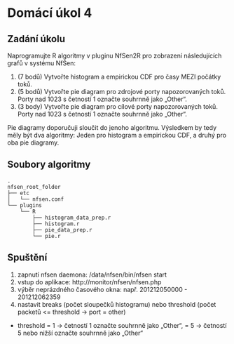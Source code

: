 # Domácí úkol 4

## Zadání úkolu

Naprogramujte R algoritmy v pluginu NfSen2R pro zobrazení následujících grafů v systému NfSen:
1. (7 bodů) Vytvořte histogram a empirickou CDF pro časy MEZI počátky toků.
2. (5 bodů) Vytvořte pie diagram pro zdrojové porty napozorovaných toků. Porty nad 1023 s četností 1 označte souhrnně jako „Other“.
3. (3 body) Vytvořte pie diagram pro cílové porty napozorovaných toků. Porty nad 1023 s četností 1 označte souhrnně jako „Other“.

Pie diagramy doporučuji sloučit do jenoho algoritmu. Výsledkem by tedy měly být dva algoritmy: Jeden pro histogram a empirickou CDF, a druhý pro oba pie diagramy.

## Soubory algoritmy
```
.
nfsen_root_folder
├── etc
│   └── nfsen.conf
└── plugins
    └── R
        ├── histogram_data_prep.r
        ├── histogram.r
        ├── pie_data_prep.r
        └── pie.r
```

## Spuštění

1. zapnutí nfsen daemona: /data/nfsen/bin/nfsen start
2. vstup do aplikace: http://monitor/nfsen/nfsen.php
3. výběr neprázdného časového okna: např. 201212050000 - 201212062359
4. nastavit breaks (počet sloupečků histogramu) nebo threshold (počet packetů <= threshold  -> port = other)  
 - threshold = 1 -> četností 1 označte souhrnně jako „Other“, = 5 -> četností 5 nebo nižší označte souhrnně jako „Other“
